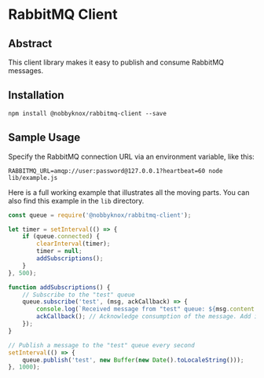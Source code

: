 # RabbitMQ Client

## Abstract

This client library makes it easy to publish and consume RabbitMQ messages.

## Installation

```
npm install @nobbyknox/rabbitmq-client --save
```

## Sample Usage

Specify the RabbitMQ connection URL via an environment variable, like this:

```
RABBITMQ_URL=amqp://user:password@127.0.0.1?heartbeat=60 node lib/example.js
```

Here is a full working example that illustrates all the moving parts.
You can also find this example in the `lib` directory.

```js
const queue = require('@nobbyknox/rabbitmq-client');

let timer = setInterval(() => {
    if (queue.connected) {
        clearInterval(timer);
        timer = null;
        addSubscriptions();
    }
}, 500);

function addSubscriptions() {
    // Subscribe to the "test" queue
    queue.subscribe('test', (msg, ackCallback) => {
        console.log(`Received message from "test" queue: ${msg.content.toString()}`);
        ackCallback(); // Acknowledge consumption of the message. Add instance of `Error` to reject message.
    });
}

// Publish a message to the "test" queue every second
setInterval(() => {
    queue.publish('test', new Buffer(new Date().toLocaleString()));
}, 1000);
```
